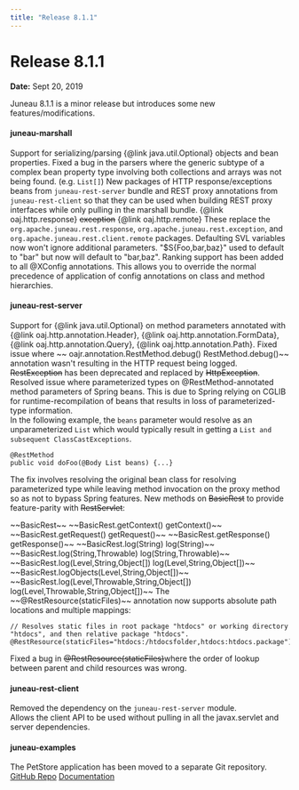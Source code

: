 ```yaml
---
title: "Release 8.1.1"
---
```


# Release 8.1.1

**Date:** Sept 20, 2019

Juneau 8.1.1 is a minor release but introduces some new features/modifications.
#### juneau-marshall

Support for serializing/parsing \{@link java.util.Optional\} objects and bean properties.
Fixed a bug in the parsers where the generic subtype of a complex bean property type involving both collections and arrays
was not being found.  (e.g. `List[]`)
New packages of HTTP response/exceptions beans from `juneau-rest-server` bundle and REST proxy annotations from `juneau-rest-client` 
so that they can be used when building REST proxy interfaces while only pulling in the marshall bundle.
\{@link oaj.http.response\}
~~exception~~
\{@link oaj.http.remote\}
These replace the `org.apache.juneau.rest.response`, `org.apache.juneau.rest.exception`, and `org.apache.juneau.rest.client.remote` packages.
Defaulting SVL variables now won't ignore additional parameters.
"$S\{Foo,bar,baz\}" used to default to "bar" but now will default to "bar,baz".
Ranking support has been added to all @XConfig annotations.
This allows you to override the normal precedence of application of config annotations on class and method hierarchies.
#### juneau-rest-server

Support for \{@link java.util.Optional\} on method parameters annotated with \{@link oaj.http.annotation.Header\}, \{@link oaj.http.annotation.FormData\},  
\{@link oaj.http.annotation.Query\}, \{@link oaj.http.annotation.Path\}.
Fixed issue where ~~ oajr.annotation.RestMethod.debug() RestMethod.debug()~~ annotation wasn't resulting
in the HTTP request being logged.
~~RestException~~ has been deprecated and replaced by ~~HttpException~~.
Resolved issue where parameterized types on @RestMethod-annotated method parameters of Spring beans.
This is due to Spring relying on CGLIB for runtime-recompilation of beans that results in loss of parameterized-type
information.  
In the following example, the `beans` parameter would resolve as an unparameterized `List`
which would typically result in getting a `List and subsequent ClassCastExceptions`.   

```text
@RestMethod
public void doFoo(@Body List beans) {...}
```


The fix involves resolving the original bean class for resolving parameterized type while leaving
method invocation on the proxy method so as not to bypass Spring features.
New methods on ~~BasicRest~~ to provide feature-parity with ~~RestServlet~~:

<tree>
<java-class>~~BasicRest~~</java-class>
<node-1><javac-method>~~BasicRest.getContext() getContext()~~</javac-method></node-1>
<node-1><javac-method>~~BasicRest.getRequest() getRequest()~~</javac-method></node-1>
<node-1><javac-method>~~BasicRest.getResponse() getResponse()~~</javac-method></node-1>
<node-1><javac-method>~~BasicRest.log(String) log(String)~~</javac-method></node-1>
<node-1><javac-method>~~BasicRest.log(String,Throwable) log(String,Throwable)~~</javac-method></node-1>
<node-1><javac-method>~~BasicRest.log(Level,String,Object[]) log(Level,String,Object[])~~</javac-method></node-1>
<node-1><javac-method>~~BasicRest.logObjects(Level,String,Object[])~~</javac-method></node-1>
<node-1><javac-method>~~BasicRest.log(Level,Throwable,String,Object[]) log(Level,Throwable,String,Object[])~~</javac-method></node-1>
</tree>
The ~~@RestResource(staticFiles)~~ annotation now supports absolute path locations and multiple mappings:

```text
// Resolves static files in root package "htdocs" or working directory "htdocs", and then relative package "htdocs".
@RestResource(staticFiles="htdocs:/htdocsfolder,htdocs:htdocs.package")
```


Fixed a bug in ~~@RestResource(staticFiles)~~where the order of lookup between parent and child resources
was wrong.
#### juneau-rest-client

Removed the dependency on the `juneau-rest-server` module.  
Allows the client API to be used without pulling in all the javax.servlet and server dependencies.
#### juneau-examples

The PetStore application has been moved to a separate Git repository.
[GitHub Repo](https://github.com/apache/juneau-petstore)
[Documentation](http://juneau.apache.org/index.html#petstore.html)
